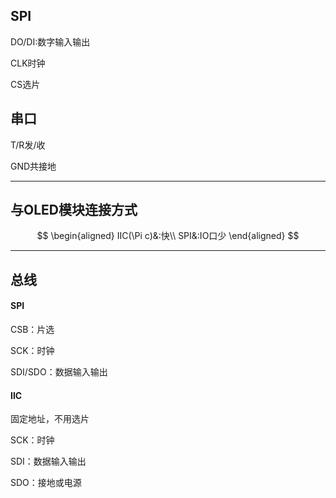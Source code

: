 ## SPI

DO/DI:数字输入输出

CLK时钟

CS选片

## 串口

T/R发/收

GND共接地

---

## 与OLED模块连接方式

$$
\begin{aligned}
IIC(\Pi c)&:快\\
SPI&:IO口少
\end{aligned}
$$

---

## 总线

#### SPI

CSB：片选

SCK：时钟

SDI/SDO：数据输入输出

#### IIC

固定地址，不用选片

SCK：时钟

SDI：数据输入输出

SDO：接地或电源
